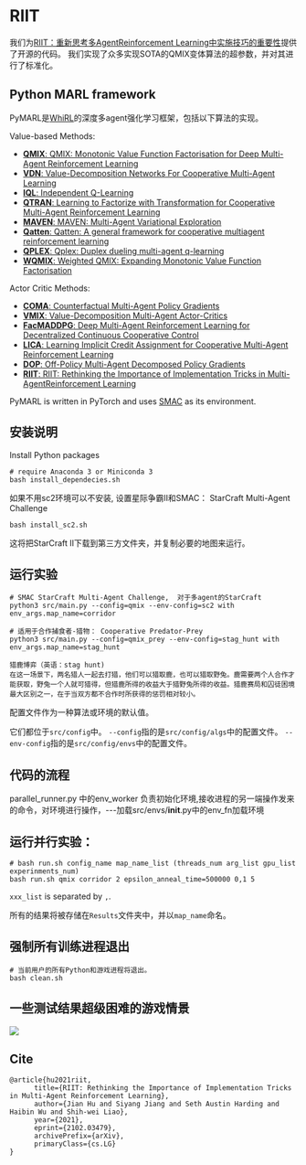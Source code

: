 # RIIT
我们为[RIIT：重新思考多AgentReinforcement Learning中实施技巧的重要性](https://arxiv.org/abs/2102.03479)提供了开源的代码。
我们实现了众多实现SOTA的QMIX变体算法的超参数，并对其进行了标准化。

## Python MARL framework
PyMARL是[WhiRL](http://whirl.cs.ox.ac.uk)的深度多agent强化学习框架，包括以下算法的实现。

Value-based Methods:

- [**QMIX**: QMIX: Monotonic Value Function Factorisation for Deep Multi-Agent Reinforcement Learning](https://arxiv.org/abs/1803.11485)
- [**VDN**: Value-Decomposition Networks For Cooperative Multi-Agent Learning](https://arxiv.org/abs/1706.05296) 
- [**IQL**: Independent Q-Learning](https://arxiv.org/abs/1511.08779)
- [**QTRAN**: Learning to Factorize with Transformation for Cooperative Multi-Agent Reinforcement Learning](https://arxiv.org/abs/1905.05408)
- [**MAVEN**: MAVEN: Multi-Agent Variational Exploration](https://arxiv.org/abs/1910.07483)
- [**Qatten**: Qatten: A general framework for cooperative multiagent reinforcement learning](https://arxiv.org/abs/2002.03939)
- [**QPLEX**: Qplex: Duplex dueling multi-agent q-learning](https://arxiv.org/abs/2008.01062)
- [**WQMIX**: Weighted QMIX: Expanding Monotonic Value Function Factorisation](https://arxiv.org/abs/2006.10800)

Actor Critic Methods:

- [**COMA**: Counterfactual Multi-Agent Policy Gradients](https://arxiv.org/abs/1705.08926)
- [**VMIX**: Value-Decomposition Multi-Agent Actor-Critics](https://arxiv.org/abs/2007.12306)
- [**FacMADDPG**: Deep Multi-Agent Reinforcement Learning for Decentralized Continuous Cooperative Control](https://arxiv.org/abs/2003.06709)
- [**LICA**: Learning Implicit Credit Assignment for Cooperative Multi-Agent Reinforcement Learning](https://arxiv.org/abs/2007.02529)
- [**DOP**: Off-Policy Multi-Agent Decomposed Policy Gradients](https://arxiv.org/abs/2007.12322)
- [**RIIT**: RIIT: Rethinking the Importance of Implementation Tricks in Multi-AgentReinforcement Learning](https://arxiv.org/abs/2102.03479)

PyMARL is written in PyTorch and uses [SMAC](https://github.com/oxwhirl/smac) as its environment.

## 安装说明 

Install Python packages
```shell
# require Anaconda 3 or Miniconda 3
bash install_dependecies.sh
```

如果不用sc2环境可以不安装, 设置星际争霸II和SMAC： StarCraft Multi-Agent Challenge
```shell
bash install_sc2.sh
```

这将把StarCraft II下载到第三方文件夹，并复制必要的地图来运行。

## 运行实验 

```shell
# SMAC StarCraft Multi-Agent Challenge,  对于多agent的StarCraft
python3 src/main.py --config=qmix --env-config=sc2 with env_args.map_name=corridor
```

```shell
# 适用于合作捕食者-猎物： Cooperative Predator-Prey 
python3 src/main.py --config=qmix_prey --env-config=stag_hunt with env_args.map_name=stag_hunt

猎鹿博弈（英语：stag hunt)
在这一场景下，两名猎人一起去打猎，他们可以猎取鹿，也可以猎取野兔。鹿需要两个人合作才能获取，野兔一个人就可猎得，但猎鹿所得的收益大于猎野兔所得的收益。猎鹿赛局和囚徒困境最大区别之一，在于当双方都不合作时所获得的惩罚相对较小。 

```

配置文件作为一种算法或环境的默认值。

它们都位于`src/config`中。
`--config`指的是`src/config/algs`中的配置文件。
`--env-config`指的是`src/config/envs`中的配置文件。

## 代码的流程
parallel_runner.py 中的env_worker 负责初始化环境,接收进程的另一端操作发来的命令，对环境进行操作，---加载src/envs/__init__.py中的env_fn加载环境

## 运行并行实验： 
```shell
# bash run.sh config_name map_name_list (threads_num arg_list gpu_list experinments_num)
bash run.sh qmix corridor 2 epsilon_anneal_time=500000 0,1 5
```

`xxx_list` is separated by `,`.

所有的结果将被存储在`Results`文件夹中，并以`map_name`命名。

## 强制所有训练进程退出 

```shell
# 当前用户的所有Python和游戏进程将退出。
bash clean.sh
```

## 一些测试结果超级困难的游戏情景 
![](img/baselines2.png)

## Cite
```
@article{hu2021riit,
      title={RIIT: Rethinking the Importance of Implementation Tricks in Multi-Agent Reinforcement Learning}, 
      author={Jian Hu and Siyang Jiang and Seth Austin Harding and Haibin Wu and Shih-wei Liao},
      year={2021},
      eprint={2102.03479},
      archivePrefix={arXiv},
      primaryClass={cs.LG}
}
```

